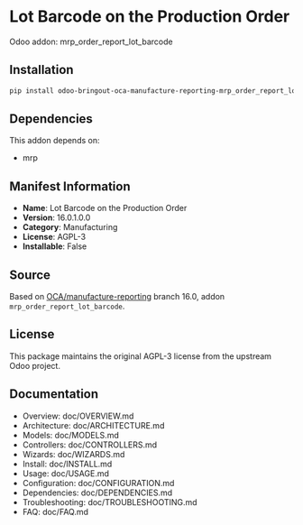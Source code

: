 # Lot Barcode on the Production Order

Odoo addon: mrp_order_report_lot_barcode

## Installation

```bash
pip install odoo-bringout-oca-manufacture-reporting-mrp_order_report_lot_barcode
```

## Dependencies

This addon depends on:
- mrp

## Manifest Information

- **Name**: Lot Barcode on the Production Order
- **Version**: 16.0.1.0.0
- **Category**: Manufacturing
- **License**: AGPL-3
- **Installable**: False

## Source

Based on [OCA/manufacture-reporting](https://github.com/OCA/manufacture-reporting) branch 16.0, addon `mrp_order_report_lot_barcode`.

## License

This package maintains the original AGPL-3 license from the upstream Odoo project.

## Documentation

- Overview: doc/OVERVIEW.md
- Architecture: doc/ARCHITECTURE.md
- Models: doc/MODELS.md
- Controllers: doc/CONTROLLERS.md
- Wizards: doc/WIZARDS.md
- Install: doc/INSTALL.md
- Usage: doc/USAGE.md
- Configuration: doc/CONFIGURATION.md
- Dependencies: doc/DEPENDENCIES.md
- Troubleshooting: doc/TROUBLESHOOTING.md
- FAQ: doc/FAQ.md
